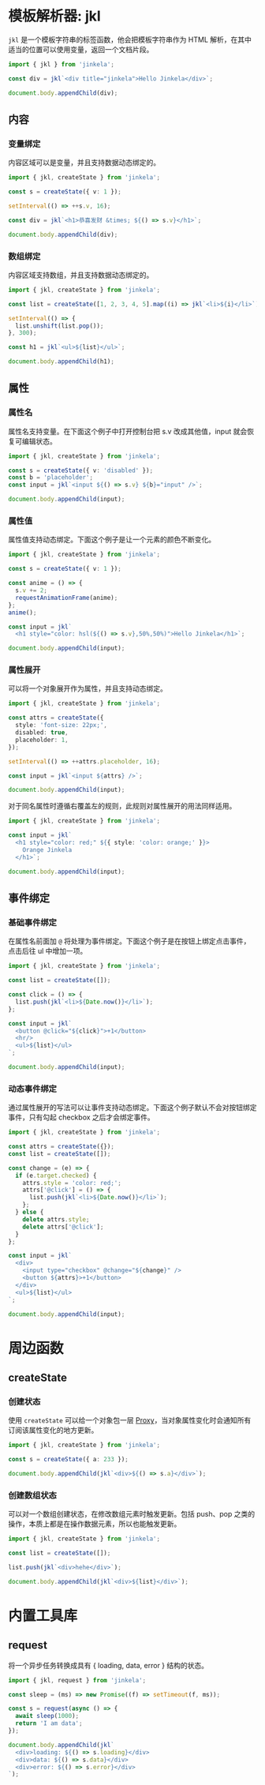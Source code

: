 # 模板解析器: **jkl**

`jkl` 是一个模板字符串的标签函数，他会把模板字符串作为 HTML 解析，在其中适当的位置可以使用变量，返回一个文档片段。

```typescript
import { jkl } from 'jinkela';

const div = jkl`<div title="jinkela">Hello Jinkela</div>`;

document.body.appendChild(div);
```

## 内容

### 变量绑定

内容区域可以是变量，并且支持数据动态绑定的。

```typescript
import { jkl, createState } from 'jinkela';

const s = createState({ v: 1 });

setInterval(() => ++s.v, 16);

const div = jkl`<h1>恭喜发财 &times; ${() => s.v}</h1>`;

document.body.appendChild(div);
```

### 数组绑定

内容区域支持数组，并且支持数据动态绑定的。

```typescript
import { jkl, createState } from 'jinkela';

const list = createState([1, 2, 3, 4, 5].map((i) => jkl`<li>${i}</li>`));

setInterval(() => {
  list.unshift(list.pop());
}, 300);

const h1 = jkl`<ul>${list}</ul>`;

document.body.appendChild(h1);
```

## 属性

### 属性名

属性名支持变量。在下面这个例子中打开控制台把 s.v 改成其他值，input 就会恢复可编辑状态。

```typescript
import { jkl, createState } from 'jinkela';

const s = createState({ v: 'disabled' });
const b = 'placeholder';
const input = jkl`<input ${() => s.v} ${b}="input" />`;

document.body.appendChild(input);
```

### 属性值

属性值支持动态绑定。下面这个例子是让一个元素的颜色不断变化。

```typescript
import { jkl, createState } from 'jinkela';

const s = createState({ v: 1 });

const anime = () => {
  s.v += 2;
  requestAnimationFrame(anime);
};
anime();

const input = jkl`
  <h1 style="color: hsl(${() => s.v},50%,50%)">Hello Jinkela</h1>`;

document.body.appendChild(input);
```

### 属性展开

可以将一个对象展开作为属性，并且支持动态绑定。

```typescript
import { jkl, createState } from 'jinkela';

const attrs = createState({
  style: 'font-size: 22px;',
  disabled: true,
  placeholder: 1,
});

setInterval(() => ++attrs.placeholder, 16);

const input = jkl`<input ${attrs} />`;

document.body.appendChild(input);
```

对于同名属性时遵循右覆盖左的规则，此规则对属性展开的用法同样适用。

```typescript
import { jkl, createState } from 'jinkela';

const input = jkl`
  <h1 style="color: red;" ${{ style: 'color: orange;' }}>
    Orange Jinkela
  </h1>`;

document.body.appendChild(input);
```

## 事件绑定

### 基础事件绑定

在属性名前面加 `@` 将处理为事件绑定。下面这个例子是在按钮上绑定点击事件，点击后往 ul 中增加一项。

```typescript
import { jkl, createState } from 'jinkela';

const list = createState([]);

const click = () => {
  list.push(jkl`<li>${Date.now()}</li>`);
};

const input = jkl`
  <button @click="${click}">+1</button>
  <hr/>
  <ul>${list}</ul>
`;

document.body.appendChild(input);
```

### 动态事件绑定

通过属性展开的写法可以让事件支持动态绑定。下面这个例子默认不会对按钮绑定事件，只有勾起 checkbox 之后才会绑定事件。

```typescript
import { jkl, createState } from 'jinkela';

const attrs = createState({});
const list = createState([]);

const change = (e) => {
  if (e.target.checked) {
    attrs.style = 'color: red;';
    attrs['@click'] = () => {
      list.push(jkl`<li>${Date.now()}</li>`);
    };
  } else {
    delete attrs.style;
    delete attrs['@click'];
  }
};

const input = jkl`
  <div>
    <input type="checkbox" @change="${change}" />
    <button ${attrs}>+1</button>
  </div>
  <ul>${list}</ul>
`;

document.body.appendChild(input);
```

# 周边函数

## **createState**

### 创建状态

使用 `createState` 可以给一个对象包一层 [Proxy](https://developer.mozilla.org/en-US/docs/Web/JavaScript/Reference/Global_Objects/Proxy)，当对象属性变化时会通知所有订阅该属性变化的地方更新。

```typescript
import { jkl, createState } from 'jinkela';

const s = createState({ a: 233 });

document.body.appendChild(jkl`<div>${() => s.a}</div>`);
```

### 创建数组状态

可以对一个数组创建状态，在修改数组元素时触发更新。包括 push、pop 之类的操作，本质上都是在操作数据元素，所以也能触发更新。

```typescript
import { jkl, createState } from 'jinkela';

const list = createState([]);

list.push(jkl`<div>hehe</div>`);

document.body.appendChild(jkl`<div>${list}</div>`);
```

# 内置工具库

## request

将一个异步任务转换成具有 { loading, data, error } 结构的状态。

```typescript
import { jkl, request } from 'jinkela';

const sleep = (ms) => new Promise((f) => setTimeout(f, ms));

const s = request(async () => {
  await sleep(1000);
  return 'I am data';
});

document.body.appendChild(jkl`
  <div>loading: ${() => s.loading}</div>
  <div>data: ${() => s.data}</div>
  <div>error: ${() => s.error}</div>
`);
```

<br/>
<br/>
<br/>
<br/>
<br/>
<br/>
<br/>
<br/>
<br/>
<br/>
<br/>
<br/>
<br/>
<br/>
